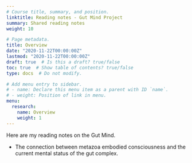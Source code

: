 ```yaml
---
# Course title, summary, and position.
linktitle: Reading notes - Gut Mind Project  
summary: Shared reading notes 
weight: 10

# Page metadata.
title: Overview
date: "2020-11-22T00:00:00Z"
lastmod: "2020-11-22T00:00:00Z"
draft: true  # Is this a draft? true/false
toc: true  # Show table of contents? true/false
type: docs  # Do not modify.

# Add menu entry to sidebar.
# - name: Declare this menu item as a parent with ID `name`.
# - weight: Position of link in menu.
menu:
  research:
    name: Overview
    weight: 1
---
```


Here are my reading notes on the Gut Mind. 

- The connection between metazoa embodied consciousness and the current mental status of the gut complex. 